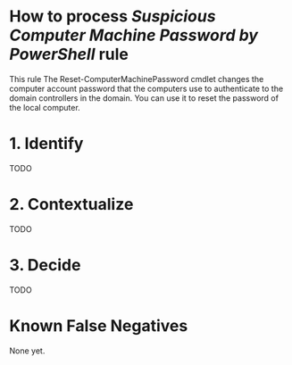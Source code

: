 # How to process *Suspicious Computer Machine Password by PowerShell* rule
This rule The Reset-ComputerMachinePassword cmdlet changes the computer account password that the computers use to authenticate to the domain controllers in the domain. You can use it to reset the password of the local computer.

# 1. Identify
TODO

# 2. Contextualize
TODO

# 3. Decide
TODO

# Known False Negatives
None yet.
